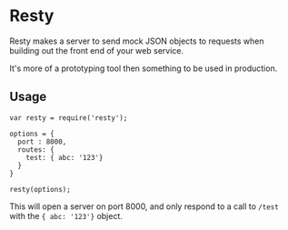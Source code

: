 # Resty

Resty makes a server to send mock JSON objects to requests when building out the front end of your web service.

It's more of a prototyping tool then something to be used in production. 

## Usage

````
var resty = require('resty');

options = {
  port : 8000,
  routes: {
    test: { abc: '123'}
  }
}

resty(options);
````
This will open a server on port 8000, and only respond to a call to `/test` with the `{ abc: '123'}` object.

